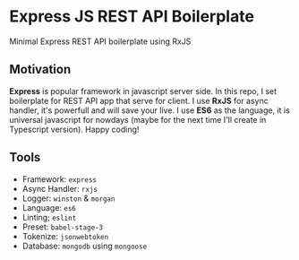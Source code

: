 # Express JS REST API Boilerplate

Minimal Express REST API boilerplate using RxJS

## Motivation

**Express** is popular framework in javascript server side. In this repo, I set boilerplate for REST API app that serve for client. I use **RxJS** for async handler, it's powerfull and will save your live. I use **ES6** as the language, it is universal javascript for nowdays (maybe for the next time I'll create in Typescript version). Happy coding!

## Tools

- Framework: `express`
- Async Handler: `rxjs`
- Logger: `winston` & `morgan`
- Language: `es6`
- Linting; `eslint`
- Preset: `babel-stage-3`
- Tokenize: `jsonwebtoken`
- Database: `mongodb` using `mongoose`